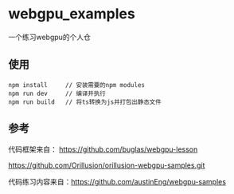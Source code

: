 # webgpu_examples
一个练习webgpu的个人仓

## 使用
```
npm install     // 安装需要的npm modules
npm run dev     // 编译并执行
npm run build   // 将ts转换为js并打包出静态文件
```

## 参考
代码框架来自：
https://github.com/buglas/webgpu-lesson

https://github.com/Orillusion/orillusion-webgpu-samples.git

代码练习内容来自：https://github.com/austinEng/webgpu-samples
